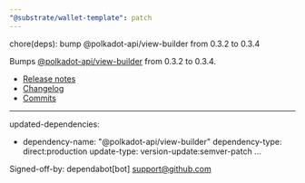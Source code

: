 ```yaml
---
"@substrate/wallet-template": patch
---
```


chore(deps): bump @polkadot-api/view-builder from 0.3.2 to 0.3.4

Bumps [@polkadot-api/view-builder](https://github.com/polkadot-api/polkadot-api) from 0.3.2 to 0.3.4.
- [Release notes](https://github.com/polkadot-api/polkadot-api/releases)
- [Changelog](https://github.com/polkadot-api/polkadot-api/blob/main/NEWS.md)
- [Commits](https://github.com/polkadot-api/polkadot-api/commits)

---
updated-dependencies:
- dependency-name: "@polkadot-api/view-builder"
  dependency-type: direct:production
  update-type: version-update:semver-patch
...

Signed-off-by: dependabot[bot] <support@github.com>
